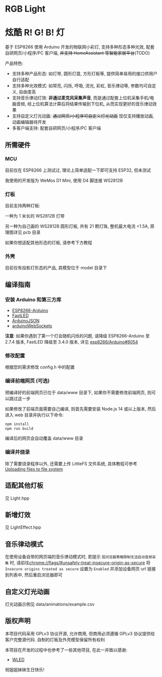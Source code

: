 # RGB Light
# 炫酷 R! G! B! 灯

基于 ESP8266 使用 Arduino 开发的物联网小彩灯, 支持多种形态多种光效, 配套自研网页/小程序/PC 客户端, ~~并支持 HomeAssistant 等智能家居平台~~(TODO)

产品特色:
- 支持多种产品形态: 如灯带, 圆形灯盘, 方形灯板等, 提供简单易用的接口供用户自行适配 
- 支持多种光效模式: 如常亮, 闪烁, 呼吸, 流光, 彩虹, 音乐律动等, 参数均可自定义, 自由度高
- 支持音乐律动灯效: **非通过麦克风采集声音**, 而是通过配套上位机采集手机/电脑音频, 经上位机算法计算后将结果传输到下位机, 从而实现更好的音乐律动效果
- 支持自定义灯光动画: ~~通过网页/小程序可自定义灯光动画~~ 现仅支持播放动画, 动画编辑器待开发
- 多客户端支持: 配套自研网页/小程序/PC 客户端

## 所需硬件
### MCU
目前仅在 ESP8266 上测试过, 理论上简单适配一下即可支持 ESP32, 但未测试

我使用的开发版为 WeMos D1 Mini, 使用 D4 脚连接 WS2812B

### 灯板
目前支持两种灯板:

一种为 1 米长的 WS2812B 灯带

另一种为自己画的 WS2812B 圆形灯板, 共有 21 颗灯珠, 整机最大电流 <1.5A, 原理图详见 pcb 目录

如果你想适配其他形态的灯板, 请参考下方教程

### 外壳
目前仅有投影灯形态的产品, 其模型位于 model 目录下

## 编译指南
### 安装 Arduino 和第三方库
- [ESP8266-Arduino](https://github.com/esp8266/Arduino)
- [FastLED](https://github.com/FastLED/FastLED)
- [ArduinoJSON](https://github.com/bblanchon/ArduinoJson)
- [arduinoWebSockets](https://github.com/Links2004/arduinoWebSockets)

**注意**: 如果你遇到了第一个灯会随机闪烁的问题, 请降级 ESP8266-Arduino 至 2.7.4 版本, FastLED 降级至 3.4.0 版本, 详见 [esp8266/Arduino#8054](https://github.com/esp8266/Arduino/issues/8054)

### 修改配置
根据您的需求修改 config.h 中的配置

### 编译前端网页 (可选)
预编译好的前端网页已位于 data/www 目录下, 如果你不需要修改前端网页, 则可以跳过这一步

如果修改了前端页面需要自己编译, 则首先需要安装 Node.js 14 或以上版本, 然后进入 web 目录并执行以下命令:

```sh
npm install
npm run build
```

编译后的网页会自动覆盖 data/www 目录

### 编译并烧录
除了需要烧录程序以外, 还需要上传 LittleFS 文件系统, 具体教程可参考 [Uploading files to file system](https://arduino-esp8266.readthedocs.io/en/stable/filesystem.html#uploading-files-to-file-system)

## 适配其他灯板
见 Light.hpp

## 新增灯效
见 LightEffect.hpp

## 音乐律动模式
在使用设备自带的网页端的音乐律动模式时, 若提示 `因浏览器策略限制无法启动音频采集` 时, 请前往[chrome://flags/#unsafely-treat-insecure-origin-as-secure](chrome://flags/#unsafely-treat-insecure-origin-as-secure) 将 `Insecure origins treated as secure` 设置为 `Enabled` 并添加设备网页 url 链接到列表中, 然后重启浏览器即可

## 自定义灯光动画
灯光动画示例见 data/animations/example.csv

## 版权声明
本项目代码采用 GPLv3 协议开源, 允许商用, 但商用必须遵循 GPLv3 协议提供给客户完整源代码. 自制的灯板及外壳模型保留所有权利

本项目在开发的过程中也参考了一些其他项目, 在此一并致以感谢:
- [WLED](https://github.com/Aircoookie/WLED)

祝姐姐妹妹生日快乐!
